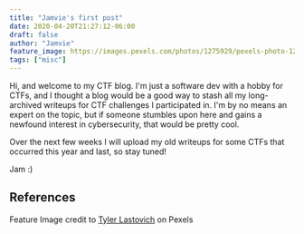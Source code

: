 ```yaml
---
title: "Jamvie's first post"
date: 2020-04-20T21:27:12-06:00
draft: false
author: "Jamvie"
feature_image: https://images.pexels.com/photos/1275929/pexels-photo-1275929.jpeg?auto=compress&cs=tinysrgb&dpr=2&h=650&w=940
tags: ["misc"]
---
```


Hi, and welcome to my CTF blog. I'm just a software dev with a hobby for CTFs, and I thought a blog would be a good way to stash all my long-archived writeups for CTF challenges I participated in. I'm by no means an expert on the topic, but if someone stumbles upon here and gains a newfound interest in cybersecurity, that would be pretty cool. 


Over the next few weeks I will upload my old writeups for some CTFs that occurred this year and last, so stay tuned! 

Jam
:)


References
----
Feature Image credit to [Tyler Lastovich](https://www.pexels.com/@lastly) on Pexels
